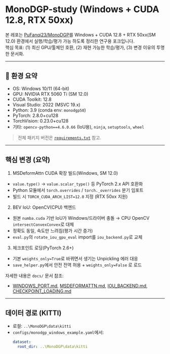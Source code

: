 # MonoDGP-study (Windows + CUDA 12.8, RTX 50xx)

본 레포는 [PuFanqi23/MonoDGP](https://github.com/PuFanqi23/MonoDGP)를 Windows + CUDA 12.8 + RTX 50xx(SM 12.0) 환경에서  실행/학습/평가 가능 하도록 정리한 연구용 포크입니다.  
 핵심 목표:  (1) 최신 GPU/툴체인 호환, (2) 재현 가능한 학습/평가, (3) 변경 이유의 투명한 문서화.

---

## 🔧 환경 요약

- OS: Windows 10/11 (64-bit)
- GPU: NVIDIA  RTX 5060 Ti (SM 12.0) 
- CUDA Toolkit:  12.8 
- Visual Studio:  2022 (MSVC 19.x) 
- Python:  3.9  (conda env: `monodgp50`)
- PyTorch:  2.8.0+cu128 
- TorchVision:  0.23.0+cu128 
- 기타: `opencv-python==4.6.0.66` (IoU용), `ninja`, `setuptools`, `wheel`

> 전체 패키지 버전은 [`requirements.txt`](./requirements.txt) 참고.

---

## 핵심 변경 (요약)

1)  MSDeformAttn CUDA 확장 빌드(Windows, SM 12.0)   
   - `value.type()` → `value.scalar_type()` 등  PyTorch 2.x API  호환화  
   - Python 모듈에서 `torch.overrides` / `torch._overrides`  분기 임포트   
   - 빌드 시 `TORCH_CUDA_ARCH_LIST=12.0` 지정 (RTX 50xx 지원)

2)  BEV IoU: OpenCV(CPU) 백엔드   
   - 원본 `numba.cuda` 기반 IoU가 Windows/드라이버 충돌 →  CPU OpenCV `intersectConvexConvex`로 대체   
   - 정확도 동일, 속도만 느려짐(평가 시간 증가)  
   - `eval.py`의 `rotate_iou_gpu_eval` import를 `iou_backend.py`로  교체 

3)  체크포인트 로딩(PyTorch 2.6+)   
   - 기본 `weights_only=True`로 바뀌면서 생기는 Unpickling 에러 대응  
   - `save_helper.py`에서  안전 전역 허용 + `weights_only=False` 로 로드

자세한 내용은 `docs/` 문서 참조:
- [WINDOWS_PORT.md](./docs/WINDOWS_PORT.md), [MSDEFORMATTN.md](./docs/MSDEFORMATTN.md), [IOU_BACKEND.md](./docs/IOU_BACKEND.md), [CHECKPOINT_LOADING.md](./docs/CHECKPOINT_LOADING.md)

---

## 데이터 경로 (KITTI)

- 로컬: `..\MonoDGP\data\kitti`  
- `configs/monodgp_windows_example.yaml`에서:
  ```yaml
  dataset:
    root_dir: ..\MonoDGP\data\kitti
